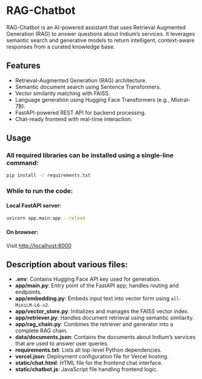 # RAG-Chatbot
RAG-Chatbot is an AI-powered assistant that uses Retrieval Augmented Generation (RAG) to answer questions about Indium’s services. It leverages semantic search and generative models to return intelligent, context-aware responses from a curated knowledge base.

## Features
- Retrieval-Augmented Generation (RAG) architecture.
- Semantic document search using Sentence Transformers.
- Vector similarity matching with FAISS.
- Language generation using Hugging Face Transformers (e.g., Mistral-7B).
- FastAPI-powered REST API for backend processing.
- Chat-ready frontend with real-time interaction.

## Usage
### All required libraries can be installed using a single-line command:
```bash
pip install -r requirements.txt
```

### While to run the code:
#### Local FastAPI server:
```bash
uvicorn app.main:app --reload
```

#### On browser:
Visit [http://localhost:8000](http://localhost:8000)

## Description about various files:
- **.env**: Contains Hugging Face API key used for generation.
- **app/main.py**: Entry point of the FastAPI app; handles routing and endpoints.
- **app/embedding.py**: Embeds input text into vector form using `all-MiniLM-L6-v2`.
- **app/vector_store.py**: Initializes and manages the FAISS vector index.
- **app/retriever.py**: Handles document retrieval using semantic similarity.
- **app/rag_chain.py**: Combines the retriever and generator into a complete RAG chain.
- **data/documents.json**: Contains the documents about Indium’s services that are used to answer user queries.
- **requirements.txt**: Lists all top-level Python dependencies.
- **vercel.json**: Deployment configuration file for Vercel hosting.
- **static/chat.html**: HTML file for the frontend chat interface.
- **static/chatbot.js**: JavaScript file handling frontend logic.

